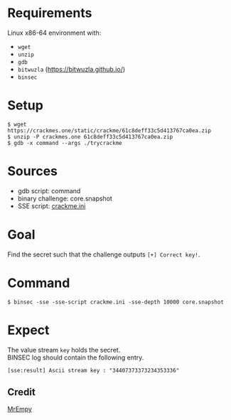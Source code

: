 # Requirements

Linux x86-64 environment with:
- `wget`
- `unzip`
- `gdb`
- `bitwuzla` (https://bitwuzla.github.io/)
- `binsec`

# Setup

```console
$ wget  https://crackmes.one/static/crackme/61c8deff33c5d413767ca0ea.zip
$ unzip -P crackmes.one 61c8deff33c5d413767ca0ea.zip
$ gdb -x command --args ./trycrackme
```

# Sources

- gdb script:           command
- binary challenge:     core.snapshot
- SSE script:           [crackme.ini](./crackme.ini)

# Goal

Find the secret such that the challenge outputs `[+] Correct key!`.

# Command

```console
$ binsec -sse -sse-script crackme.ini -sse-depth 10000 core.snapshot
```

# Expect

The value stream `key` holds the secret.  
BINSEC log should contain the following entry.

```console
[sse:result] Ascii stream key : "34407373373234353336"
```

## Credit

[MrEmpy](https://crackmes.one/user/MrEmpy)
